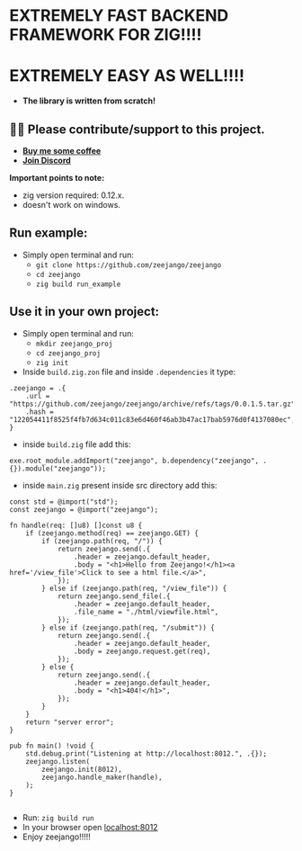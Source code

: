 # EXTREMELY FAST BACKEND FRAMEWORK FOR ZIG!!!! 
# EXTREMELY EASY AS WELL!!!!
- **The library is written from scratch!**

## 🙏🙏 Please contribute/support to this project.
- **[Buy me some coffee](https://www.buymeacoffee.com/rohanvashisht)**
- **[Join Discord](https://discord.gg/MY27CVbhBQ)**

**Important points to note:**
- zig version required: 0.12.x.
- doesn't work on windows.
## Run example:
- Simply open terminal and run:
    - `git clone https://github.com/zeejango/zeejango`
    - `cd zeejango`
    - `zig build run_example`

## Use it in your own project:
- Simply open terminal and run:
    - `mkdir zeejango_proj`
    - `cd zeejango_proj`
    - `zig init`
- Inside `build.zig.zon` file and inside `.dependencies` it type:


```zig
.zeejango = .{
    .url = "https://github.com/zeejango/zeejango/archive/refs/tags/0.0.1.5.tar.gz",
    .hash = "122054411f8525f4fb7d634c011c83e6d460f46ab3b47ac17bab5976d0f4137080ec",
}
```
- inside `build.zig` file add this:
```zig
exe.root_module.addImport("zeejango", b.dependency("zeejango", .{}).module("zeejango"));
```
- inside `main.zig` present inside src directory add this:
```zig
const std = @import("std");
const zeejango = @import("zeejango");

fn handle(req: []u8) []const u8 {
    if (zeejango.method(req) == zeejango.GET) {
        if (zeejango.path(req, "/")) {
            return zeejango.send(.{
                .header = zeejango.default_header,
                .body = "<h1>Hello from Zeejango!</h1><a href='/view_file'>Click to see a html file.</a>",
            });
        } else if (zeejango.path(req, "/view_file")) {
            return zeejango.send_file(.{
                .header = zeejango.default_header,
                .file_name = "./html/viewfile.html",
            });
        } else if (zeejango.path(req, "/submit")) {
            return zeejango.send(.{
                .header = zeejango.default_header,
                .body = zeejango.request.get(req),
            });
        } else {
            return zeejango.send(.{
                .header = zeejango.default_header,
                .body = "<h1>404!</h1>",
            });
        }
    }
    return "server error";
}

pub fn main() !void {
    std.debug.print("Listening at http://localhost:8012.", .{});
    zeejango.listen(
        zeejango.init(8012),
        zeejango.handle_maker(handle),
    );
}


```
- Run: `zig build run`
- In your browser open [localhost:8012](http://localhost:8012)
- Enjoy zeejango!!!!!

